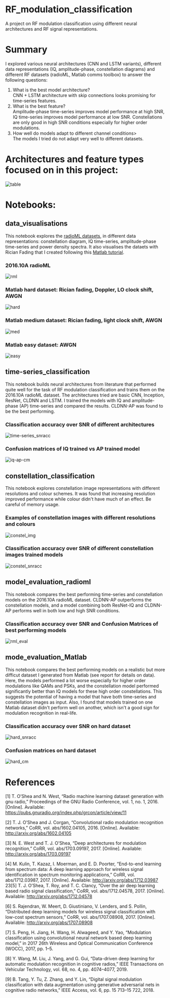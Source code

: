 # RF_modulation_classification
A project on RF modulation classification using different neural architectures and RF signal representations. 

# Summary

I explored various neural architectures (CNN and LSTM variants), different data representations (IQ, amplitude-phase, constellation diagrams) and different RF datasets (radioML, Matlab comms toolbox) to answer the following questions:
<ol>
<li> What is the best model architecture? </li>
 CNN + LSTM architecture with skip connections looks promising for time-series features. 
  
<li> What is the best feature? </li>
Amplitude-phase time-series improves model performance at high SNR, IQ time-series improves model performance at low SNR. Constellations are only good in high SNR conditions especially for higher order modulations.
  
<li>How well do models adapt to different channel conditions></li>
The models I tried do not adapt very well to different datasets.

</ol>

# Architectures and feature types focused on in this project:
![table](https://github.com/interngithub2020/RF_modulation_classification/blob/master/pics/tablelit.png)

# Notebooks:

## data_visualisations

This notebook explores the [radioML datasets](https://www.deepsig.ai/datasets), in different data representations: constellation diagram, IQ time-series, amplitude-phase time-series and power density spectra. It also visualises the dataets with Rician Fading that I created following this [Matlab tutorial](https://www.mathworks.com/help/deeplearning/ug/modulation-classification-with-deep-learning.html).

### 2016.10A radioML
![rml](https://github.com/interngithub2020/RF_modulation_classification/blob/master/pics/radioml2016.png)

### Matlab hard dataset: Rician fading, Doppler, LO clock shift, AWGN
![hard](https://github.com/interngithub2020/RF_modulation_classification/blob/master/pics/matlab_hard.png)

### Matlab medium dataset: Rician fading, light clock shift, AWGN
![med](https://github.com/interngithub2020/RF_modulation_classification/blob/master/pics/matlab_med.png)

### Matlab easy dataset: AWGN
![easy](https://github.com/interngithub2020/RF_modulation_classification/blob/master/pics/matlab_easy.png)

## time-series_classification

This notebook builds neural architectures from literature that performed quite well for the task of RF modulation classification and trains them on the 2016.10A radioML dataset. The architectures tried are basic CNN, Inception, ResNet, CLDNN and LSTM. I trained the models with IQ and amplitude-phase (AP) time-series and compared the results. CLDNN-AP was found to be the best performing.

### Classification accuracy over SNR of different architectures
![time-series_snracc](https://github.com/interngithub2020/RF_modulation_classification/blob/master/pics/timeseries_snracc.png)

### Confusion matrices of IQ trained vs AP trained model
![iq-ap-cm](https://github.com/interngithub2020/RF_modulation_classification/blob/master/pics/iq_ap_cm.png)

## constellation_classification

This notebook explores constellation image representations with different resolutions and colour schemes. It was found that increasing resolution improved performance while colour didn't have much of an effect. Be careful of memory usage.

### Examples of constellation images with different resolutions and colours
![constel_img](https://github.com/interngithub2020/RF_modulation_classification/blob/master/pics/constel_res_col.png)

### Classification accuracy over SNR of different constellation images trained models
![constel_snracc](https://github.com/interngithub2020/RF_modulation_classification/blob/master/pics/constel_eval.png)

## model_evaluation_radioml

This notebook compares the best performing time-series and constellation models on the 2016.10A radioML dataset. CLDNN-AP outperforms the constellation models, and a model combining both ResNet-IQ and CLDNN-AP performs well in both low and high SNR conditions.

### Classification accuracy over SNR and Confusion Matrices of best performing models
![rml_eval](https://github.com/interngithub2020/RF_modulation_classification/blob/master/pics/combined_snracc.png)

## mode_evaluation_Matlab

This notebook compares the best performing models on a realistic but more difficut dataset I generated from Matlab (see report for details on data). Here, the models performed a lot worse especially for higher order modulations like QAMs and PSKs, and the constellation model performed significantly better than IQ models for these high order constellations. This suggests the potential of having a model that have both time-series and constellation images as input. Also, I found that models trained on one Matlab dataset didn't perform well on another, which isn't a good sign for modulation recognition in real-life.

### Classification accuracy over SNR on hard dataset
![hard_snracc](https://github.com/interngithub2020/RF_modulation_classification/blob/master/pics/hard_snracc.png)

### Confusion matrices on hard dataset
![hard_cm](https://github.com/interngithub2020/RF_modulation_classification/blob/master/pics/hard_cm.png)

# References
[1] T. O’Shea and N. West, “Radio machine learning dataset generation with gnu
radio,” Proceedings of the GNU Radio Conference, vol. 1, no. 1, 2016. [Online]. Available:
https://pubs.gnuradio.org/index.php/grcon/article/view/11

[2] T. J. O’Shea and J. Corgan, “Convolutional radio modulation recognition networks,” CoRR,
vol. abs/1602.04105, 2016. [Online]. Available: http://arxiv.org/abs/1602.04105

[3] N. E. West and T. J. O’Shea, “Deep architectures for modulation recognition,” CoRR, vol.
abs/1703.09197, 2017. [Online]. Available: http://arxiv.org/abs/1703.09197

[4] M. Kulin, T. Kazaz, I. Moerman, and E. D. Poorter, “End-to-end learning from spectrum data:
A deep learning approach for wireless signal identification in spectrum monitoring applications,”
CoRR, vol. abs/1712.03987, 2017. [Online]. Available: http://arxiv.org/abs/1712.03987
23[5] T. J. O’Shea, T. Roy, and T. C. Clancy, “Over the air deep learning based
radio signal classification,” CoRR, vol. abs/1712.04578, 2017. [Online]. Available:
http://arxiv.org/abs/1712.04578

[6] S. Rajendran, W. Meert, D. Giustiniano, V. Lenders, and S. Pollin, “Distributed deep
learning models for wireless signal classification with low-cost spectrum sensors,” CoRR, vol.
abs/1707.08908, 2017. [Online]. Available: http://arxiv.org/abs/1707.08908

[7] S. Peng, H. Jiang, H. Wang, H. Alwageed, and Y. Yao, “Modulation classification using
convolutional neural network based deep learning model,” in 2017 26th Wireless and Optical
Communication Conference (WOCC), 2017, pp. 1–5.

[8] Y. Wang, M. Liu, J. Yang, and G. Gui, “Data-driven deep learning for automatic modulation
recognition in cognitive radios,” IEEE Transactions on Vehicular Technology, vol. 68, no. 4,
pp. 4074–4077, 2019.

[9] B. Tang, Y. Tu, Z. Zhang, and Y. Lin, “Digital signal modulation classification with data
augmentation using generative adversarial nets in cognitive radio networks,” IEEE Access,
vol. 6, pp. 15 713–15 722, 2018.
